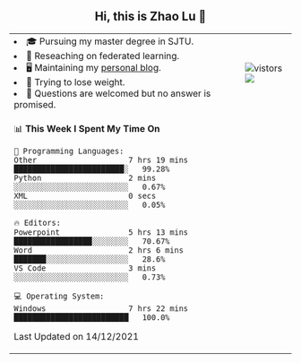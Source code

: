<h2 align="center"> Hi, this is Zhao Lu 👋</h2>

<table style="overflow:hidden;">
    <tr> 
        <td>
            <li>🎓 Pursuing my master degree in SJTU.</li>
            <li>🌱 Reseaching on federated learning.</li>
            <li>🖥️ Maintaining my <a href="https://ifarewell.xyz">personal blog</a>.</li>
            <li>💪 Trying to lose weight.</li>
            <li>💬 Questions are welcomed but no answer is promised.</li> 
        </td>
        <td>
            <img src="https://visitor-badge.glitch.me/badge?page_id=ifarewell" alt="vistors" />
        <br>
          <img src="https://github-readme-stats.vercel.app/api?username=ifarewell&theme=graywhite&hide=prs,contribs&show_icons=true&hide_border=true&icon_color=CE1D2D&text_color=718096&bg_color=ffffff&hide_title=true" />
        </td>
    </tr>
    <tr>
        <td colspan="2">
            
<!--START_SECTION:waka-->
📊 **This Week I Spent My Time On** 

```text
💬 Programming Languages: 
Other                    7 hrs 19 mins       ████████████████████████░   99.28% 
Python                   2 mins              ░░░░░░░░░░░░░░░░░░░░░░░░░   0.67% 
XML                      0 secs              ░░░░░░░░░░░░░░░░░░░░░░░░░   0.05%

🔥 Editors: 
Powerpoint               5 hrs 13 mins       █████████████████░░░░░░░░   70.67% 
Word                     2 hrs 6 mins        ███████░░░░░░░░░░░░░░░░░░   28.6% 
VS Code                  3 mins              ░░░░░░░░░░░░░░░░░░░░░░░░░   0.73%

💻 Operating System: 
Windows                  7 hrs 22 mins       █████████████████████████   100.0%

```


 Last Updated on 14/12/2021
<!--END_SECTION:waka-->
            
</td></tr>
</table>

